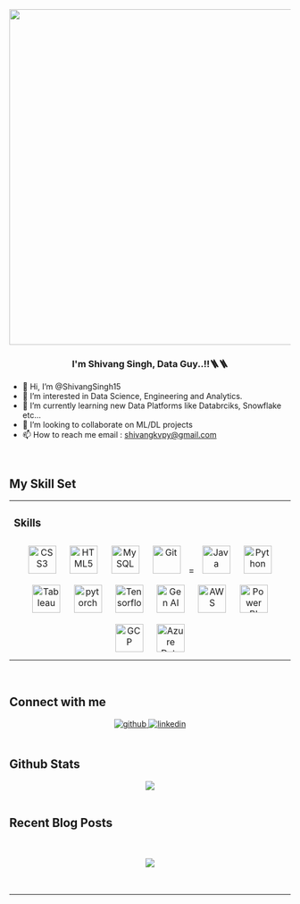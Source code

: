 

<div align="center">
<img src="https://rishavanand.github.io/static/images/greetings.gif" align="center" height="" width="600" />
</div>  
  

### <div align="center">I'm Shivang Singh, Data Guy..!!🪜🪜</div>  
  

- 👋 Hi, I’m @ShivangSingh15
- 👀 I’m interested in Data Science, Engineering and Analytics.
- 🌱 I’m currently learning new Data Platforms like Databrciks, Snowflake etc...
- 💞️ I’m looking to collaborate on ML/DL projects
- 📫 How to reach me email : shivangkvpy@gmail.com

<br/>  


## My Skill Set  
<table><tr><td valign="top" width="33%">



### Skills  
<div align="center">   
<a href="https://www.w3schools.com/css/" target="_blank"><img style="margin: 10px" src="https://profilinator.rishav.dev/skills-assets/css3-original-wordmark.svg" alt="CSS3" height="50" /></a>  
<a href="https://en.wikipedia.org/wiki/HTML5" target="_blank"><img style="margin: 10px" src="https://profilinator.rishav.dev/skills-assets/html5-original-wordmark.svg" alt="HTML5" height="50" /></a>    
<a href="https://www.mysql.com/" target="_blank"><img style="margin: 10px" src="https://profilinator.rishav.dev/skills-assets/mysql-original-wordmark.svg" alt="MySQL" height="50" /></a>  
<a href="https://github.com/" target="_blank"><img style="margin: 10px" src="https://profilinator.rishav.dev/skills-assets/git-scm-icon.svg" alt="Git" height="50" /></a>  =  
<a href="https://www.java.com/" target="_blank"><img style="margin: 10px" src="https://profilinator.rishav.dev/skills-assets/java-original-wordmark.svg" alt="Java" height="50" /></a>  
<a href="https://www.python.org/" target="_blank"><img style="margin: 10px" src="https://profilinator.rishav.dev/skills-assets/python-original.svg" alt="Python" height="50" /></a>  
<a href="https://www.tableau.com/" target="_blank"><img style="margin: 10px" src="https://profilinator.rishav.dev/skills-assets/tableau.svg" alt="Tableau" height="50" /></a>  
<a href="https://pytorch.org/" target="_blank"><img style="margin: 10px" src="https://profilinator.rishav.dev/skills-assets/pytorch-icon.svg" alt="pytorch" height="50" /></a> 
<a href="https://www.tensorflow.org/" target="_blank"><img style="margin: 10px" src="https://editor.analyticsvidhya.com/uploads/22024tf.png" alt="Tensorflow" height="50" /></a>
<a href="https://generativeai.net/" target="_blank"><img style="margin: 10px" src="https://c8.alamy.com/comp/PFTXFA/artificial-intelligence-brain-icon-vector-ai-technology-concept-symbol-design-element-PFTXFA.jpg" alt="Gen AI" height="50" /></a>
<a href="https://aws.amazon.com/" target="_blank"><img style="margin: 10px" src="https://encrypted-tbn0.gstatic.com/images?q=tbn:ANd9GcSMG6QtFiFWPugbhk_Exio8BSEfzAdjulSwlg&s" alt="AWS" height="50" /></a>
<a href="https://app.powerbi.com/" target="_blank"><img style="margin: 10px" src="https://encrypted-tbn0.gstatic.com/images?q=tbn:ANd9GcSsv1gL_pva-CW0i-0T7Rj0k9aaGqQSYe-hxg&s" alt="Power BI" height="50" /></a>
<a href="https://cloud.google.com/" target="_blank"><img style="margin: 10px" src="https://encrypted-tbn0.gstatic.com/images?q=tbn:ANd9GcS37YGljl9boItPoEcpQVkctbsQlCCeagwaFg&s" alt="GCP" height="50" /></a>
<a href="https://azure.microsoft.com/en-gb/" target="_blank"><img style="margin: 10px" src="https://files.cdata.com/media/media/2rabxtck/azure-data-factory.png" alt="Azure Data Factory" height="50" /></a>
</div>


</td>



</td></tr></table>  

<br/>  


## Connect with me  
<div align="center">
<!-- <a href="https://twitter.com/theavinashreddy" target="_blank"> -->
<!-- <img src=https://img.shields.io/badge/twitter-%2300acee.svg?&style=for-the-badge&logo=twitter&logoColor=white alt=twitter style="margin-bottom: 5px;" /> -->
</a>
<a href="https://github.com/https://github.com/ShivangSingh15" target="_blank">
<img src=https://img.shields.io/badge/github-%2324292e.svg?&style=for-the-badge&logo=github&logoColor=white alt=github style="margin-bottom: 5px;" />
</a>
<a href="https://linkedin.com/in/https://www.linkedin.com/in/shivang-singh-15092002/" target="_blank">
<img src=https://img.shields.io/badge/linkedin-%231E77B5.svg?&style=for-the-badge&logo=linkedin&logoColor=white alt=linkedin style="margin-bottom: 5px;" />
</a>

</div>  
  

<br/>  


## Github Stats  
<div align="center"><img src="https://github-readme-stats.vercel.app/api?username=ShivangSingh15&show_icons=true&count_private=true&hide_border=true" align="center" /></div>  

<br/>  


## Recent Blog Posts  
  

<br/>  

  

<br/>  

<div align="center">
<img src="https://komarev.com/ghpvc/?username=ShivangSingh15&&style=flat-square" align="center" />
</div>  
  

<br/>  


<br />

----


<!---
ShivangSingh15/ShivangSingh15 is a ✨ special ✨ repository because its `README.md` (this file) appears on your GitHub profile.
You can click the Preview link to take a look at your changes.
--->


